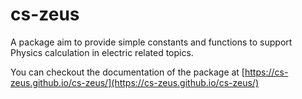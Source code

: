 # cs-zeus
A package aim to provide simple constants and functions to support Physics calculation in electric related topics.

You can checkout the documentation of the package at [https://cs-zeus.github.io/cs-zeus/](https://cs-zeus.github.io/cs-zeus/)
